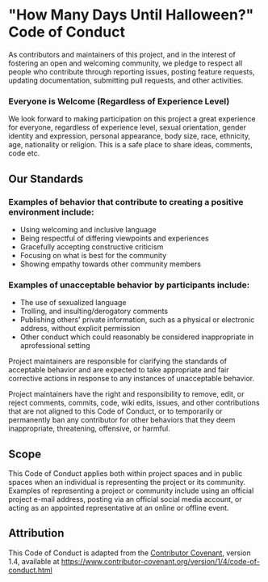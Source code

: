 # "How Many Days Until Halloween?" Code of Conduct

As contributors and maintainers of this project, and in the interest of fostering an open and welcoming community, 
we pledge to respect all people who contribute through reporting issues, posting feature requests, updating documentation, 
submitting pull requests, and other activities.

### Everyone is Welcome (Regardless of Experience Level)

We look forward to making participation on this project a great experience for everyone, regardless of experience level, sexual orientation, gender identity and expression, personal appearance, body size, race, ethnicity, age, nationality 
or religion. This is a safe place to share ideas, comments, code etc.

## Our Standards

### Examples of behavior that contribute to creating a positive environment include:

* Using welcoming and inclusive language
* Being respectful of differing viewpoints and experiences
* Gracefully accepting constructive criticism
* Focusing on what is best for the community
* Showing empathy towards other community members

### Examples of unacceptable behavior by participants include:

* The use of sexualized language
* Trolling, and insulting/derogatory comments
* Publishing others' private information, such as a physical or electronic address, without explicit permission
* Other conduct which could reasonably be considered inappropriate in aprofessional setting
  
Project maintainers are responsible for clarifying the standards of acceptable
behavior and are expected to take appropriate and fair corrective actions in
response to any instances of unacceptable behavior.

Project maintainers have the right and responsibility to remove, edit, or reject comments, commits, code, wiki edits, 
issues, and other contributions that are not aligned to this Code of Conduct, or to temporarily or permanently ban any 
contributor for other behaviors that they deem inappropriate, threatening, offensive, or harmful.

## Scope

This Code of Conduct applies both within project spaces and in public spaces when an individual is representing the project 
or its community. Examples of representing a project or community include using an official project e-mail address, posting 
via an official social media account, or acting as an appointed representative at an online or offline event.

## Attribution

This Code of Conduct is adapted from the [Contributor Covenant][homepage], version 1.4,
available at https://www.contributor-covenant.org/version/1/4/code-of-conduct.html

[homepage]: https://www.contributor-covenant.org
